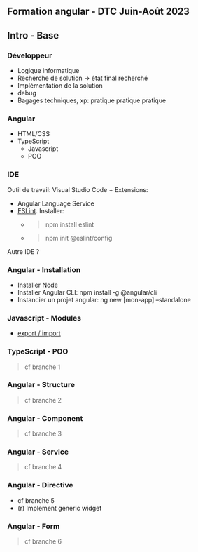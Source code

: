 ## Formation angular - DTC Juin-Août 2023


## Intro - Base

### Développeur
- Logique informatique
- Recherche de solution -> état final recherché
- Implémentation de la solution
- debug
- Bagages techniques, xp: pratique pratique pratique

### Angular
- HTML/CSS
- TypeScript
    - Javascript
    - POO

### IDE
Outil de travail: Visual Studio Code + Extensions: 
- Angular Language Service
- [ESLint](https://eslint.org/). Installer: 
    - > npm install eslint
    - > npm init @eslint/config

Autre IDE ?

### Angular - Installation
- Installer Node
- Installer Angular CLI: npm install -g @angular/cli
- Instancier un projet angular: ng new [mon-app] –standalone

### Javascript - Modules
- [export / import](https://developer.mozilla.org/fr/docs/Web/JavaScript/Guide/Modules)

### TypeScript - POO
> cf branche 1

### Angular - Structure
> cf branche 2

### Angular - Component
> cf branche 3

### Angular - Service
> cf branche 4

### Angular - Directive
- cf branche 5
- (r) Implement generic widget

### Angular - Form
> cf branche 6
